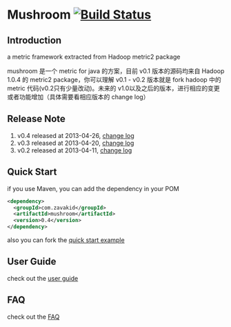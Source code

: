 # Mushroom [![Build Status](https://travis-ci.org/zavakid/mushroom.png?branch=master)](https://travis-ci.org/zavakid/mushroom)
## Introduction 
a metric framework extracted from Hadoop metric2 package

mushroom 是一个 metric for java 的方案，目前 v0.1 版本的源码均来自 Hadoop 1.0.4 的 metric2 package，你可以理解 v0.1 - v0.2 版本就是 fork hadoop 中的 metric 代码(v0.2只有少量改动)。未来的 v1.0以及之后的版本，进行相应的变更或者功能增加（具体需要看相应版本的 change log）

## Release Note
1. v0.4 released at 2013-04-26, [change log][v0.4 change log]
1. v0.3 released at 2013-04-20, [change log][v0.3 change log]
1. v0.2 released at 2013-04-11, [change log][v0.2 change log]


## Quick Start
if you use Maven, you can add the dependency in your POM
```xml
<dependency>
  <groupId>com.zavakid</groupId>
  <artifactId>mushroom</artifactId>
  <version>0.4</version>
</dependency>
```

also you can fork the [quick start example][quick start example repo]

## User Guide
check out the [user guide][user guide]

## FAQ
check out the [FAQ][FAQ]



[v0.2 change log]: https://github.com/zavakid/mushroom/issues?milestone=2&state=closed
[v0.3 change log]: https://github.com/zavakid/mushroom/issues?milestone=3&state=closed
[v0.4 change log]: https://github.com/zavakid/mushroom/issues?milestone=4&state=closed
[user guide]: https://github.com/zavakid/mushroom/wiki/User-Guide
[FAQ]: https://github.com/zavakid/mushroom/wiki/FAQ
[quick start example repo]: https://github.com/zavakid/mushroom-example
